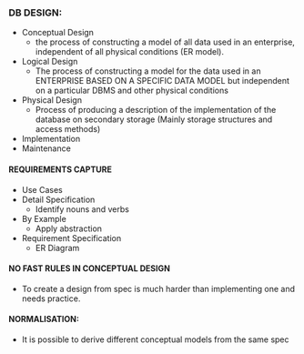 ### DB DESIGN:
- Conceptual Design 
	-  the process of constructing a model of all data used in an enterprise, independent of all physical conditions (ER model).
- Logical Design
	- The process of constructing a model for the data used in an ENTERPRISE BASED ON A SPECIFIC DATA MODEL but independent on a particular DBMS and other physical conditions
- Physical Design
	- Process of producing a description of the implementation of the database on secondary storage (Mainly storage structures and access methods)
- Implementation
- Maintenance

#### REQUIREMENTS CAPTURE
- Use Cases
- Detail Specification
	- Identify nouns and verbs
- By Example
	- Apply abstraction
- Requirement Specification
	- ER Diagram

#### NO FAST RULES IN CONCEPTUAL DESIGN
- To create a design from spec is much harder than implementing one and needs practice.

#### NORMALISATION:
- It is possible to derive different conceptual models from the same spec
